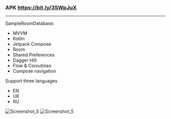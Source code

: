 ### APK https://bit.ly/3SWpJuX
<hr>

<summary>SampleRoomDatabase:</summary>
<p></p>
<ul> 
  <li>MVVM</li>
  <li>Kotlin</li>
  <li>Jetpack Compose</li>
  <li>Room</li>
  <li>Shared Preferences</li>
  <li>Dagger Hilt</li>
  <li>Flow & Coroutines</li>
  <li>Compose navigation</li>
</ul>

<summary>Support three languages</summary>
<p></p>
 <ul>
   <li>EN</li>
   <li>UK</li>
   <li>RU</li>
 </ul>

![Screenshot_5](https://github.com/MaxYablochkin/SampleRoomDatabase/assets/102767277/10084b55-64db-4888-ab52-10e13e43655b)
![Screenshot_5](https://github.com/MaxYablochkin/SampleRoomDatabase/assets/102767277/478a415d-d7fc-4f69-8abd-dc1ebca625cf)


